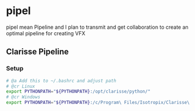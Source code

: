# pipel
pipel mean Pipeline and I plan to transmit and get collaboration to create an optimal pipeline for creating VFX


## Clarisse Pipeline

### Setup

```sh
# @a Add this to ~/.bashrc and adjust path
# @cr Linux
export PYTHONPATH="${PYTHONPATH}:/opt/clarisse/python/"
# @cr Windows
export PYTHONPATH="${PYTHONPATH}:/c/Program\ Files/Isotropix/Clarisse\ iFX\ 4.0\ SP3/Clarisse/python/"
```

